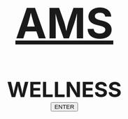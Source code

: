 
<title>Opening</title>


<!-- Styles -->	
<style style="home-bg">
body {
  background-image: url("/speakeasy-vice/grav-admin/images/rocks.jpg");
  width: 100%;
  height: 500px;
  background-position: 100%;
  background-size: cover;
  background-repeat: no-repeat;
}
</style>
<body>

 
 <div align="center">
     <center><font size="7"><h1><u>AMS</u></h1></font>
         <font size="7"><b>WELLNESS</b></font></center>
</div>    
     <center><font size="7"><form action="http://google.com">
    <input type="submit" value="ENTER" /></font></form></center>
<!--
        <form>
    <button formaction="http://google.com">ENTER</button>
</form>
-->
</body>


<!--
<div style="background-image: url('../images/rocks.jpg');" class="home-bg">
    <h1> AMS </h1>
    <h1> WELLNESS </h1>
</div>-->
